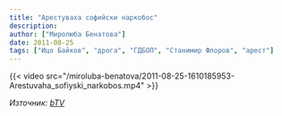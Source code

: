 ```yaml
---
title: "Арестуваха софийски наркобос"
description: 
author: ["Миролюба Бенатова"]
date: 2011-08-25
tags: ["Ицо Байков", "дрога", "ГДБОП", "Станимир Флоров", "арест"]
---
```


{{< video src="/miroluba-benatova/2011-08-25-1610185953-Arestuvaha_sofiyski_narkobos.mp4" >}}

*Източник: [bTV](https://btvnovinite.bg/1610185953-Arestuvaha_sofiyski_narkobos.html)*

